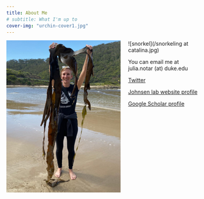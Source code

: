 ```yaml
---
title: About Me
# subtitle: What I'm up to
cover-img: "urchin-cover1.jpg"
---
```


<img style="float: left; padding-right: 20px;" width="300" src="/australia_kelp2.JPG">

![snorkel](/snorkeling at catalina.jpg)

You can email me at julia.notar (at) duke.edu

[Twitter](https://twitter.com/indy_sea)

[Johnsen lab website profile](https://opticsoflife.org/people/julia.html)

[Google Scholar profile](https://scholar.google.com/citations?user=eQlRnmEAAAAJ&hl=en&oi=ao)
